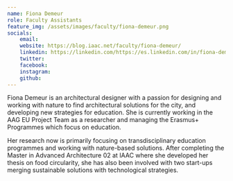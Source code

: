 ```yaml
---
name: Fiona Demeur
role: Faculty Assistants
feature_img: /assets/images/faculty/fiona-demeur.png
socials:
    email:
    website: https://blog.iaac.net/faculty/fiona-demeur/
    linkedin: https://linkedin.com/https://es.linkedin.com/in/fiona-demeur-62ab71117
    twitter:
    facebook:
    instagram:
    github:
---
```


Fiona Demeur is an architectural designer with a passion for designing and working with nature to find architectural solutions for the city, and developing new strategies for education. She is currently working in the AAG EU Project Team as a researcher and managing the Erasmus+ Programmes which focus on education.

Her research now is primarily focusing on transdisciplinary education programmes and working with nature-based solutions. After completing the Master in Advanced Architecture 02 at IAAC where she developed her thesis on food circularity, she has also been involved with two start-ups merging sustainable solutions with technological strategies.